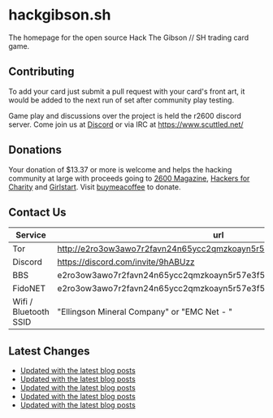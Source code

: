 # hackgibson.sh
The homepage for the open source Hack The Gibson // SH trading card game.


## Contributing

To add your card just submit a pull request with your card's front art, it would be added to the next run of set after community play testing.

Game play and discussions over the project is held the r2600 discord server. Come join us at [Discord](https://discord.com/invite/9hABUzz) or via IRC at https://www.scuttled.net/


## Donations

Your donation of $13.37 or more is welcome and helps the hacking community at large with proceeds going to [2600 Magazine](https://2600.com/), [Hackers for Charity](https://hackersforcharity.org) and [Girlstart](https://girlstart.org).  Visit [buymeacoffee](https://www.buymeacoffee.com/hackgibson.sh) to donate.


## Contact Us

Service | url
-|-
Tor | http://e2ro3ow3awo7r2favn24n65ycc2qmzkoayn5r57e3f56nvjwdcgg32ad.onion
Discord | https://discord.com/invite/9hABUzz
BBS | e2ro3ow3awo7r2favn24n65ycc2qmzkoayn5r57e3f56nvjwdcgg32ad.onion:23
FidoNET | e2ro3ow3awo7r2favn24n65ycc2qmzkoayn5r57e3f56nvjwdcgg32ad.onion:24554
Wifi / Bluetooth SSID | "Ellingson Mineral Company" or "EMC Net - <fidonet address>"

## Latest Changes
<!-- BLOG-POST-LIST:START -->
- [Updated with the latest blog posts](https://github.com/DFW2600/hackgibson.sh/commit/98cbfe537244ca2ae2b19ba672772b197d59dadd)
- [Updated with the latest blog posts](https://github.com/DFW2600/hackgibson.sh/commit/a81757ff0eea458dc51f5d173028f47b6ee844b5)
- [Updated with the latest blog posts](https://github.com/DFW2600/hackgibson.sh/commit/82d36699c3bd8afc974f52317dd04a86479c2d86)
- [Updated with the latest blog posts](https://github.com/DFW2600/hackgibson.sh/commit/e7b00ab76dce8d9fb505742fdc17818e7e1b1dc1)
- [Updated with the latest blog posts](https://github.com/DFW2600/hackgibson.sh/commit/33280affcc738e0ded3da99a7aa9bccf670b4bd2)
<!-- BLOG-POST-LIST:END -->

